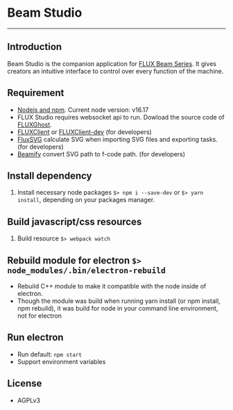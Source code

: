 # Beam Studio
---

## Introduction

Beam Studio is the companion application for [FLUX Beam Series](http://flux3dp.com). It gives creators an intuitive interface to control over every function of the machine.

## Requirement

* [Nodejs and npm](https://docs.npmjs.com/getting-started/installing-node). Current node version: v16.17
* FLUX Studio requires websocket api to run. Dowload the source code of [FLUXGhost](https://github.com/flux3dp/fluxghost).
* [FLUXClient](https://github.com/flux3dp/fluxclient) or [FLUXClient-dev](https://github.com/flux3dp/fluxclient-dev) (for developers)
* [FluxSVG](https://github.com/flux3dp/fluxsvg) calculate SVG when importing SVG files and exporting tasks. (for developers)
* [Beamify](https://github.com/flux3dp/beamify) convert SVG path to f-code path. (for developers)

## Install dependency

1. Install necessary node packages `$> npm i --save-dev` or `$> yarn install`, depending on your packages manager.

## Build javascript/css resources

1. Build resource `$> webpack watch`

## Rebuild module for electron `$> node_modules/.bin/electron-rebuild`
* Rebuild C++ module to make it compatible with the node inside of electron.
* Though the module was build when running yarn install (or npm install, npm rebuild), it was build for node in your command line environment, not for electron


## Run electron

* Run default: `npm start`
* Support environment variables


## License

* AGPLv3
